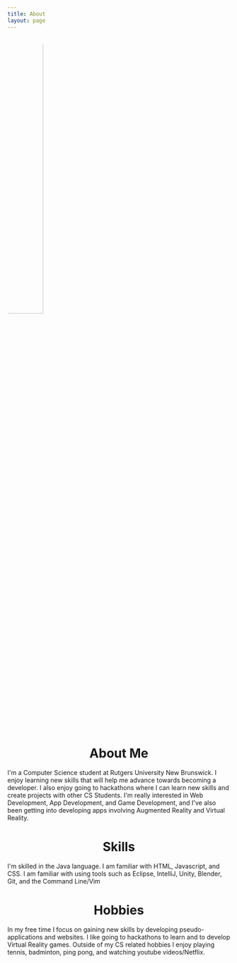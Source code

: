 ```yaml
---
title: About
layout: page
---
```

<img style=" border-radius: 100%; width: 40%; " alt="Eric Deleon" src="{{ site.url }}/{{ site.picture }}">

<center><h1>About Me</h1></center>
<p>	I'm a Computer Science student at Rutgers University New Brunswick. I enjoy learning new skills that will help me advance towards becoming a developer. I also enjoy going to hackathons where I can learn new skills and create projects with other CS Students. I'm really interested in Web Development, App Development, and Game Development, and I've also been getting into developing apps involving Augmented Reality and Virtual Reality.</p>

<center><h1>Skills</h1></center>
<p> I'm skilled in the Java language. I am familiar with HTML, Javascript, and CSS. I am familiar with using tools such as Eclipse, IntelliJ, Unity, Blender, Git, and the Command Line/Vim</p>

<center><h1>Hobbies</h1></center>
<p>	In my free time I focus on gaining new skills by developing pseudo-applications and websites. I like going to hackathons to learn and to develop Virtual Reality games. Outside of my CS related hobbies I enjoy playing tennis, badminton, ping pong, and watching youtube videos/Netflix.</p>